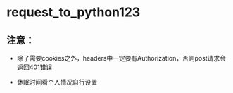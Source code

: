# request_to_python123



## 注意：

- 除了需要cookies之外，headers中一定要有Authorization，否则post请求会返回401错误

- 休眠时间看个人情况自行设置

